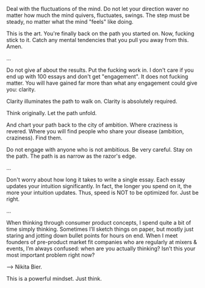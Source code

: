 
Deal with the fluctuations of the mind. Do not let your direction waver no matter how much the mind quivers, fluctuates, swings. The step must be steady, no matter what the mind "feels" like doing.

This is the art. You're finally back on the path you started on. Now, fucking stick to it. Catch any mental tendencies that you pull you away from this. Amen.

...

Do not give af about the results. Put the fucking work in. I don't care if you end up with 100 essays and don't get "engagement". It does not fucking matter. You will have gained far more than what any engagement could give you: clarity.

Clarity illuminates the path to walk on. Clarity is absolutely required.

Think originally. Let the path unfold.

And chart your path back to the city of ambition. Where craziness is revered. Where you will find people who share your disease (ambition, craziness). Find them.

Do not engage with anyone who is not ambitious. Be very careful. Stay on the path. The path is as narrow as the razor's edge.

...

Don't worry about how long it takes to write a single essay. Each essay updates your intuition significantly. In fact, the longer you spend on it, the more your intuition updates. Thus, speed is NOT to be optimized for. Just be right.

...

When thinking through consumer product concepts, I spend quite a bit of time simply thinking. Sometimes I’ll sketch things on paper, but mostly just staring and jotting down bullet points for hours on end. When I meet founders of pre-product market fit companies who are regularly at mixers & events, I’m always confused: when are you actually thinking? Isn’t this your most important problem right now?

--> Nikita Bier.

This is a powerful mindset. Just think.